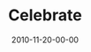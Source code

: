 ---
layout: message
category: message
series: "Game Change"
title: "Celebrate"
date: 2010-11-20-00-00
message_id: 650
audio: "http://s3.amazonaws.com/crossroadsaudiomessages/gamechange07.mp3"
audio-duration: "29:16"
program: "http://s3.amazonaws.com/crossroads-media/media/legacy/documents/11_20-21_10Program.pdf"
description: "Today we celebrate. And we thank God for the great things he
will do in our city and throughout the world, and for allowing us to be a part of furthering his Kingdom."
video: "https://s3.amazonaws.com/crossroadsvideomessages/gamechange07.mp4"
video-duration: "29:20"
video-image: "http://s3.amazonaws.com/crossroads-media/images/legacy/content/gamechange07_still.jpg"
explicit: false
---